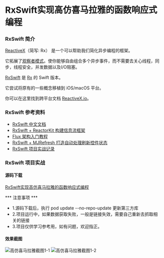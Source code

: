 # RxSwift实现高仿喜马拉雅的函数响应式编程

### RxSwift 简介

[ReactiveX](http://reactivex.io/)（简写: Rx） 是一个可以帮助我们简化异步编程的框架。

它拓展了[观察者模式](https://zh.wikipedia.org/wiki/%E8%A7%82%E5%AF%9F%E8%80%85%E6%A8%A1%E5%BC%8F)。使你能够自由组合多个异步事件，而不需要去关心线程，同步，线程安全，并发数据以及I/O阻塞。

[RxSwift](https://github.com/ReactiveX/RxSwift) 是 [Rx](https://github.com/Reactive-Extensions/Rx.NET) 的 Swift 版本。

它尝试将原有的一些概念移植到 iOS/macOS 平台。

你可以在这里找到跨平台文档 [ReactiveX.io](http://reactivex.io/)。

### RxSwift 参考资料

- [RxSwift 中文文档](https://beeth0ven.github.io/RxSwift-Chinese-Documentation/)
- [RxSwift + ReactorKit 构建信息流框架](https://www.jianshu.com/p/dff7b0368d2b)
- [Flux 架构入门教程](http://www.ruanyifeng.com/blog/2016/01/flux.html)
- [RxSwift + MJRefresh 打造自动处理刷新控件状态](http://blog.csdn.net/lincsdnnet/article/details/78328428)
- [RxSwift 项目实战记录](http://blog.csdn.net/lincsdnnet/article/details/77896404)

### RxSwift 项目实战

#### 源码下载

[RxSwift实现高仿喜马拉雅的函数响应式编程](https://github.com/sessionCh/RxXMLY)

*** 注意事项 ***

- 1.源码下载后，执行 pod update --no-repo-update 更新第三方库
- 2.项目运行中，如果数据获取失败，一般是链接失效，需要自己重新去抓取相关的链接
- 3.项目仅供学习参考用，如有问题，欢迎指正。

#### 效果截图

![高仿喜马拉雅截图1-1](http://ovy8j7ypb.bkt.clouddn.com/%E5%96%9C%E9%A9%AC%E6%8B%89%E9%9B%851-1.png)
![高仿喜马拉雅截图1-2](http://ovy8j7ypb.bkt.clouddn.com/%E5%96%9C%E9%A9%AC%E6%8B%89%E9%9B%851-2.png)

